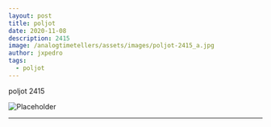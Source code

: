 ```yaml
---
layout: post
title: poljot
date: 2020-11-08
description: 2415
image: /analogtimetellers/assets/images/poljot-2415_a.jpg
author: jxpedro
tags: 
  - poljot
---
```

<p >poljot 2415</p>

![Placeholder](/analogtimetellers/assets/images/poljot-2415_a.jpg)

<p></p>

<hr/>